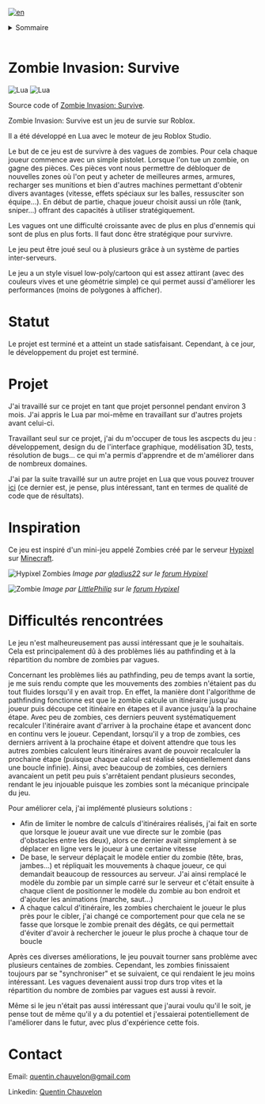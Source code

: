 [![en](https://img.shields.io/badge/lang-en-red.svg)](README.md)


<details>
  <summary>Sommaire</summary>

1. [Zombie Invasion: Survive](#zombie-invasion-survive)
2. [Statut](#statut)
3. [Projet](#projet)
4. [Inspiration](#inspiration)
5. [Difficultés rencontrées](#difficultés-rencontrées)
6. [Contact](#contact)
</details>
<br>


# Zombie Invasion: Survive

![Lua](https://img.shields.io/badge/Lua-2C2D72?style=flat&logo=lua&logoColor=2C2D72&labelColor=grey)
![Lua](https://img.shields.io/badge/Roblox%20Studio-00A2FF?style=flat&logo=roblox-studio&logoColor=00A2FF&labelColor=grey)

Source code of [Zombie Invasion: Survive](https://www.roblox.com/games/9574923822).

Zombie Invasion: Survive est un jeu de survie sur Roblox.

Il a été développé en Lua avec le moteur de jeu Roblox Studio.

Le but de ce jeu est de survivre à des vagues de zombies. Pour cela chaque joueur commence avec un simple pistolet. Lorsque l'on tue un zombie, on gagne des pièces. Ces pièces vont nous permettre de débloquer de nouvelles zones où l'on peut y acheter de meilleures armes, armures, recharger ses munitions et bien d'autres machines permettant d'obtenir divers avantages (vitesse, effets spéciaux sur les balles, ressusciter son équipe...).
En début de partie, chaque joueur choisit aussi un rôle (tank, sniper...) offrant des capacités à utiliser stratégiquement.

Les vagues ont une difficulté croissante avec de plus en plus d'ennemis qui sont de plus en plus forts. Il faut donc être stratégique pour survivre.

Le jeu peut être joué seul ou à plusieurs grâce à un système de parties inter-serveurs.

Le jeu a un style visuel low-poly/cartoon qui est assez attirant (avec des couleurs vives et une géométrie simple) ce qui permet aussi d'améliorer les performances (moins de polygones à afficher).


# Statut

Le projet est terminé et a atteint un stade satisfaisant. Cependant, à ce jour, le développement du projet est terminé.


# Projet

J'ai travaillé sur ce projet en tant que projet personnel pendant environ 3 mois. J'ai appris le Lua par moi-même en travaillant sur d'autres projets avant celui-ci.

Travaillant seul sur ce projet, j'ai du m'occuper de tous les ascpects du jeu : développement, design du de l'interface graphique, modélisation 3D, tests, résolution de bugs... ce qui m'a permis d'apprendre et de m'améliorer dans de nombreux domaines.

J'ai par la suite travaillé sur un autre projet en Lua que vous pouvez trouver [ici](https://github.com/Quentin-Chauvelon/Social_Media_Simulator) (ce dernier est, je pense, plus intéressant, tant en termes de qualité de code que de résultats).


# Inspiration

Ce jeu est inspiré d'un mini-jeu appelé Zombies créé par le serveur [Hypixel](https://hypixel.net/) sur [Minecraft](https://www.minecraft.net/en-us).

![Hypixel Zombies](https://hypixel.net/attachments/unknown5-png.2795779/)
*Image par [gladius22](https://hypixel.net/members/gladius22.3004338/) sur le [forum Hypixel](https://hypixel.net/threads/guide-my-de-zombies-strategy-guide.4637320/post-33474789)*

![Zombie](https://hypixel.net/attachments/upload_2018-7-9_18-25-5-png.954191/)
*Image par [LittlePhilip](https://hypixel.net/members/littlephilip.145858/) sur le [forum Hypixel](https://hypixel.net/threads/guide-almost-everything-about-hypixel-zombies.1210823/)*


# Difficultés rencontrées

Le jeu n'est malheureusement pas aussi intéressant que je le souhaitais. Cela est principalement dû à des problèmes liés au pathfinding et à la répartition du nombre de zombies par vagues.

Concernant les problèmes liés au pathfinding, peu de temps avant la sortie, je me suis rendu compte que les mouvements des zombies n'étaient pas du tout fluides lorsqu'il y en avait trop. En effet, la manière dont l'algorithme de pathfinding fonctionne est que le zombie calcule un itinéraire jusqu'au joueur puis découpe cet itinéaire en étapes et il avance jusqu'à la prochaine étape. Avec peu de zombies, ces derniers peuvent systématiquement recalculer l'itinéraire avant d'arriver à la prochaine étape et avancent donc en continu vers le joueur. Cependant, lorsqu'il y a trop de zombies, ces derniers arrivent à la prochaine étape et doivent attendre que tous les autres zombies calculent leurs itinéraires avant de pouvoir recalculer la prochaine étape (puisque chaque calcul est réalisé séquentiellement dans une boucle infinie). Ainsi, avec beaucoup de zombies, ces derniers avancaient un petit peu puis s'arrêtaient pendant plusieurs secondes, rendant le jeu injouable puisque les zombies sont la mécanique principale du jeu.

Pour améliorer cela, j'ai implémenté plusieurs solutions :
- Afin de limiter le nombre de calculs d'itinéraires réalisés, j'ai fait en sorte que lorsque le joueur avait une vue directe sur le zombie (pas d'obstacles entre les deux), alors ce dernier avait simplement à se déplacer en ligne vers le joueur à une certaine vitesse
- De base, le serveur déplaçait le modèle entier du zombie (tête, bras, jambes...) et répliquait les mouvements à chaque joueur, ce qui demandait beaucoup de ressources au serveur. J'ai ainsi remplacé le modèle du zombie par un simple carré sur le serveur et c'était ensuite à chaque client de positionner le modèle du zombie au bon endroit et d'ajouter les animations (marche, saut...)
- A chaque calcul d'itinéraire, les zombies cherchaient le joueur le plus près pour le cibler, j'ai changé ce comportement pour que cela ne se fasse que lorsque le zombie prenait des dégâts, ce qui permettait d'éviter d'avoir à rechercher le joueur le plus proche à chaque tour de boucle

Après ces diverses améliorations, le jeu pouvait tourner sans problème avec plusieurs centaines de zombies. Cependant, les zombies finissaient toujours par se "synchroniser" et se suivaient, ce qui rendaient le jeu moins intéressant. Les vagues devenaient aussi trop durs trop vites et la répartition du nombre de zombies par vagues est aussi à revoir.

Même si le jeu n'était pas aussi intéressant que j'aurai voulu qu'il le soit, je pense tout de même qu'il y a du potentiel et j'essaierai potentiellement de l'améliorer dans le futur, avec plus d'expérience cette fois.


# Contact

Email: [quentin.chauvelon@gmail.com](mailto:quentin.chauvelon@gmail.com)

Linkedin: [Quentin Chauvelon](https://www.linkedin.com/in/quentin-chauvelon/)